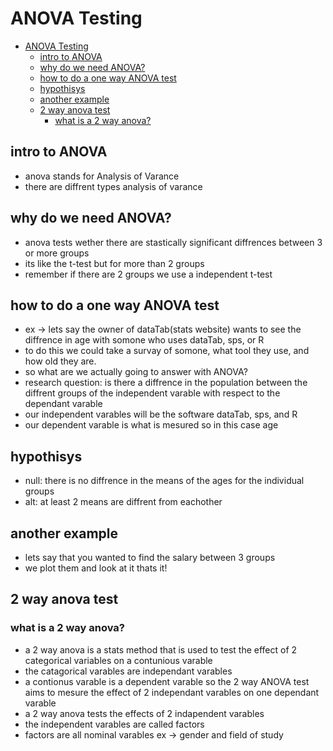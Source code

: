 # ANOVA Testing 

- [ANOVA Testing](#anova-testing)
  - [intro to ANOVA](#intro-to-anova)
  - [why do we need ANOVA?](#why-do-we-need-anova)
  - [how to do a one way ANOVA test](#how-to-do-a-one-way-anova-test)
  - [hypothisys](#hypothisys)
  - [another example](#another-example)
  - [2 way anova test](#2-way-anova-test)
    - [what is a 2 way anova?](#what-is-a-2-way-anova)

## intro to ANOVA 
 - anova stands for Analysis of Varance
 - there are diffrent types analysis of varance


## why do we need ANOVA?
 - anova tests wether there are stastically significant diffrences between 3 or more groups
 - its like the t-test but for more than 2 groups
 - remember if there are 2 groups we use a independent t-test

## how to do a one way ANOVA test
 - ex -> lets say the owner of dataTab(stats website) wants to see the diffrence in age with somone who uses dataTab, sps, or R
 - to do this we could take a survay of somone, what tool they use, and how old they are.
 - so what are we actually going to answer with ANOVA? 
 - research question: is there a diffrence in the population between the diffrent groups of the independent varable with respect to the dependant varable 
 - our independent varables will be the software dataTab, sps, and R
 - our dependent varable is what is mesured so in this case age 
 ## hypothisys
 - null: there is no diffrence in the means of the ages for the individual groups
 - alt: at least 2 means are diffrent from eachother
 ## another example 
 - lets say that you wanted to find the salary between 3 groups 
 - we plot them and look at it thats it! 

## 2 way anova test
 ### what is a 2 way anova? 
 - a 2 way anova is a stats method that is used to test the effect of 2 categorical variables on a contunious varable
 - the catagorical varables are independant varables  
 - a contionus varable is a dependent varable so the 2 way ANOVA test aims to mesure the effect of 2 independant varables on one dependant varable 
 - a 2 way anova tests the effects of 2 indapendent varables 
 - the independent varables are called factors 
 - factors are all nominal varables ex -> gender and field of study 




